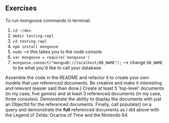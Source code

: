 

## Exercises

To run mongoose commands in terminal:

1. `cd ~/dev`
1. `mkdir testing-repl`
1. `cd testing-repl`
1. `npm install mongoose`
1. `node` --> this takes you to the node console
1. `var mongoose = require('mongoose')`
1. `mongoose.connect("mongodb://localhost/DB_NAME");` --> change `DB_NAME` to be what you'd like to call your database.


Assemble the code in the README and refactor it to create your own models that use referenced documents.  Be creative and make it interesting and relevant (easier said than done.)  Create at least 5 'top-level' documents (in my case, five games) and at least 3 referenced documents (in my case, three consoles).  Demonstrate the ability to display the documents with just an ObjectId for the referenced documents.  Finally, call populate() on a query and demonstrate the **full** referenced documents as I did above with the Legend of Zelda: Ocarina of Time and the Nintendo 64.  
